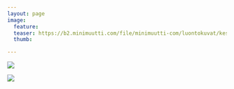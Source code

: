 ```yaml
---
layout: page
image:
  feature:
  teaser: https://b2.minimuutti.com/file/minimuutti-com/luontokuvat/kes%C3%A4/12/DS62312-245px.jpg
  thumb:

---
```


![](https://b2.minimuutti.com/file/minimuutti-com/luontokuvat/kes%C3%A4/12/DS62314-800px.jpg)

![](https://b2.minimuutti.com/file/minimuutti-com/luontokuvat/kes%C3%A4/12/DS62312-800px.jpg)
